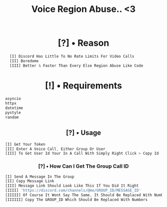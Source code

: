 <h1 align="center">Voice Region Abuse.. <3</h1> <br>
<h1 align = "center">[?] • Reason</h3>

```js
  [I] Discord Has Little To No Rate Limits For Video Calls
  [II] Boredome
  [III] Better & Faster Than Every Else Region Abuse Like Code
```

<h1 align="center">[!] • Requirements</h1>

```rust
asyncio
httpx
datetime
pystyle
random
```

<h2 align="center">[?] • Usage</h2> 

   ```js 
  [I] Get Your Token 
  [II] Enter A Voice Call, Either Group Or User 
  [III] To Get User Id Your In A Call With Simply Right Click > Copy Id 
```

<h3 align="center">[?] • How Can I Get The Group Call ID</h3> 

   ```js
  [I] Send A Message In The Group
  [II] Copy Message Link
  [III] Message Link Should Look Like This If You Did It Right
  [IIII] 'https://discord.com/channels/@me/GROUP_ID/MESSAGE_ID'
  [IIIII] Of Course It Wont Say The Same, It Should Be Replaced With Numbers
  [IIIIII] Copy The GROUP_ID Which Should Be Replaced With Numbers
```

